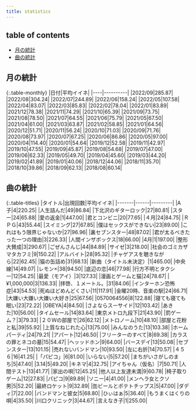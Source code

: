 ```yaml
---
title: statistics
---
```


## table of contents

- [月の統計](#月の統計)
- [曲の統計](#曲の統計)

## 月の統計

{:.table-monthly}
|日付|平均イイネ|
|----|----------|
|2022/09|285.87|
|2022/08|304.24|
|2022/07|244.89|
|2022/06|158.24|
|2022/05|107.58|
|2022/04|83.07|
|2022/03|85.83|
|2022/02|78.04|
|2022/01|83.89|
|2021/12|78.38|
|2021/11|74.29|
|2021/10|65.39|
|2021/09|73.75|
|2021/08|78.50|
|2021/07|64.55|
|2021/06|75.79|
|2021/05|67.50|
|2021/04|61.00|
|2021/03|63.87|
|2021/02|58.85|
|2021/01|64.56|
|2020/12|51.71|
|2020/11|56.24|
|2020/10|71.03|
|2020/09|71.76|
|2020/08|73.97|
|2020/07|67.25|
|2020/06|86.86|
|2020/05|97.00|
|2020/04|114.40|
|2020/01|54.64|
|2019/12|52.58|
|2019/11|42.97|
|2019/10|47.55|
|2019/09|45.87|
|2019/08|54.68|
|2019/07|47.00|
|2019/06|62.33|
|2019/05|49.70|
|2019/04|45.60|
|2019/03|44.20|
|2019/02|41.89|
|2019/01|40.06|
|2018/12|44.06|
|2018/11|35.70|
|2018/10|39.86|
|2018/09|62.13|
|2018/08|60.14|


## 曲の統計

{:.table-titles}
|タイトル|出現回数|平均イイネ|
|-------|------|---------|
|A子|4|220.25|
|人生詰んだ|49|86.84|
|下北沢のギターロック|27|80.81|
|スター|24|65.88|
|愛の返金|1|447.00|
|君とコンビニ|20|77.65|
|４月|24|84.75|
|ＲＰＧ|43|55.44|
|スイミング|27|67.85|
|僕はセックスができない|23|89.00|
|これはもう限界じゃないか|27|96.96|
|裏セブンスター|48|87.02|
|君が太るべきたった一つの理由|3|226.33|
|人間インザボックス|18|66.00|
|4月|1|197.00|
|整形大賛成|3|290.67|
|ごぜんさんじ|44|84.89|
|サイゼ|3|218.00|
|社会のゴミカザマタカフミ|9|150.22|
|アルバイト|28|95.32|
|チャゲアスを聴きながら|22|62.45|
|猫の缶詰め|31|68.13|
|新曲（タイトル未決定）|1|465.00|
|中央線|14|49.07|
|レモン×|38|94.50|
|底辺の恋|46|77.98|
|行方不明とタクシー|12|54.25|
|最愛（モアイ）|3|127.33|
|漫画とゲームと猫|24|78.67|
|¥1,000,000|3|136.33|
|拝啓、１メートル。|31|84.06|
|インターホン恐怖症|43|54.53|
|死ぬほどめんどくさい|11|117.91|
|金曜20時、音楽の駅|24|66.71|
|大嫌い大嫌い大嫌い大好き|25|67.56|
|0570064556|8|122.88|
|寝ても寝ても眠い|23|72.22|
|OBEYA|4|84.50|
|さよならスーサイド|12|103.42|
|あきた|10|56.00|
|タイムセール|14|83.64|
|東京メトロ九段下|21|43.90|
|罰ゲーム？|3|79.33|
|２０Ｗの部屋で|26|62.12|
|メトロノーム|10|48.10|
|部屋と花粉と私|39|55.92|
|上質なねじれた心|13|75.00|
|みんなのうた|13|103.38|
|ホームパーティ|24|79.21|
|アパート|12|46.50|
|フリーターのすべて|8|69.38|
|カラスの罪とネコの墓|15|54.47|
|ヘッッドホン|9|64.00|
|バースデイ|13|50.08|
|セブンスター|13|101.15|
|売れないバンドマン|10|93.50|
|左に右折|14|70.57|
|４５６|16|41.25|
|「パピコ」|6|81.00|
|いらない|5|57.20|
|まちがいさがしのまち|5|47.40|
|3.14|5|49.20|
|キネマ|4|32.75|
|アイちゃん（仮名）|7|50.71|
|人間テスト|13|41.77|
|家出の唄|12|45.25|
|他人以上友達未満|9|60.78|
|椅子取りゲーム|12|27.83|
|パピコ|9|89.89|
|ソニー|4|41.00|
|メンヘラ女とクソ男|5|52.20|
|最終ロケット|9|32.89|
|缶ビールとポテトチップス|5|47.00|
|ダディ|7|22.00|
|バンドマンと彼女|5|68.80|
|ひぃはぁ|5|36.40|
|もうまくはくりの唄|4|35.50|
|川口クリニック|3|44.67|
|言えなき子|1|255.00|

<script src="https://cdnjs.cloudflare.com/ajax/libs/jquery/3.6.1/jquery.min.js" integrity="sha512-aVKKRRi/Q/YV+4mjoKBsE4x3H+BkegoM/em46NNlCqNTmUYADjBbeNefNxYV7giUp0VxICtqdrbqU7iVaeZNXA==" crossorigin="anonymous" referrerpolicy="no-referrer"></script>
<script src="https://cdnjs.cloudflare.com/ajax/libs/jquery.tablesorter/2.31.3/js/jquery.tablesorter.min.js" integrity="sha512-qzgd5cYSZcosqpzpn7zF2ZId8f/8CHmFKZ8j7mU4OUXTNRd5g+ZHBPsgKEwoqxCtdQvExE5LprwwPAgoicguNg==" crossorigin="anonymous" referrerpolicy="no-referrer"></script>
<link rel="stylesheet" href="https://cdnjs.cloudflare.com/ajax/libs/jquery.tablesorter/2.31.3/css/theme.default.min.css" integrity="sha512-wghhOJkjQX0Lh3NSWvNKeZ0ZpNn+SPVXX1Qyc9OCaogADktxrBiBdKGDoqVUOyhStvMBmJQ8ZdMHiR3wuEq8+w==" crossorigin="anonymous" referrerpolicy="no-referrer" />
<script>
$(function() {
    $(".table-titles").tablesorter();
});
</script>
